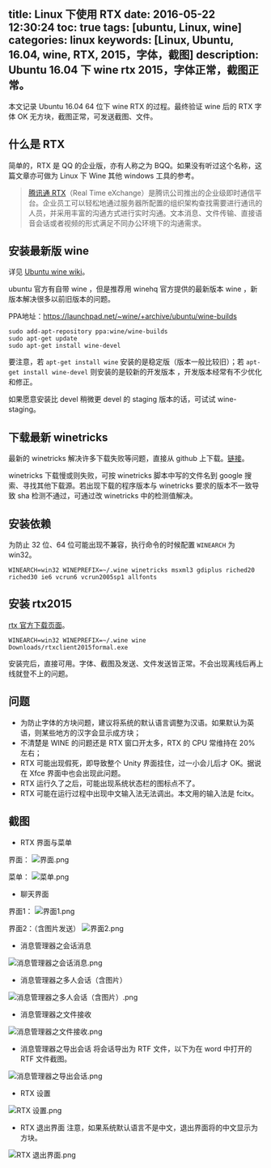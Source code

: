 title: Linux 下使用 RTX
date: 2016-05-22 12:30:24
toc: true
tags: [ubuntu, Linux, wine]
categories: linux
keywords: [Linux, Ubuntu, 16.04, wine, RTX, 2015，字体，截图]
description: Ubuntu 16.04 下 wine rtx 2015，字体正常，截图正常。
---

本文记录 Ubuntu 16.04 64 位下 wine RTX 的过程。最终验证 wine 后的 RTX 字体 OK 无方块，截图正常，可发送截图、文件。

什么是 RTX
--------------
简单的，RTX 是 QQ 的企业版，亦有人称之为 BQQ。如果没有听过这个名称，这篇文章亦可做为 Linux 下 Wine 其他 windows 工具的参考。

> [腾讯通 RTX](http://rtx.tencent.com/rtx/index.shtml)（Real Time eXchange）是腾讯公司推出的企业级即时通信平台。企业员工可以轻松地通过服务器所配置的组织架构查找需要进行通讯的人员，并采用丰富的沟通方式进行实时沟通。文本消息、文件传输、直接语音会话或者视频的形式满足不同办公环境下的沟通需求。

安装最新版 wine
---------------------
详见 [Ubuntu wine wiki](https://wiki.ubuntu.org.cn/Wine)。

ubuntu 官方有自带 wine ，但是推荐用 winehq 官方提供的最新版本 wine ，新版本解决很多以前旧版本的问题。

PPA地址：https://launchpad.net/~wine/+archive/ubuntu/wine-builds

```
sudo add-apt-repository ppa:wine/wine-builds
sudo apt-get update
sudo apt-get install wine-devel
```

要注意，若 `apt-get install wine` 安装的是稳定版（版本一般比较旧）；若 `apt-get install wine-devel` 则安装的是较新的开发版本  ，开发版本经常有不少优化和修正。

如果愿意安装比 devel 稍微更 devel 的 staging 版本的话，可试试 wine-staging。

下载最新 winetricks
-------------------
最新的 winetricks 解决许多下载失败等问题，直接从 github 上下载。[链接](https://raw.githubusercontent.com/Winetricks/winetricks/master/src/winetricks)。

winetricks 下载慢或则失败，可按 winetricks 脚本中写的文件名到 google 搜索、寻找其他下载源。若出现下载的程序版本与 winetricks 要求的版本不一致导致 sha 检测不通过，可通过改 winetricks 中的检测值解决。

安装依赖
--------
为防止 32 位、64 位可能出现不兼容，执行命令的时候配置 `WINEARCH` 为 win32。

```
WINEARCH=win32 WINEPREFIX=~/.wine winetricks msxml3 gdiplus riched20 riched30 ie6 vcrun6 vcrun2005sp1 allfonts
```

安装 rtx2015
---------------

[rtx 官方下载页面](http://rtx.tencent.com/rtx/download/index.shtml)。

```
WINEARCH=win32 WINEPREFIX=~/.wine wine Downloads/rtxclient2015formal.exe
```

安装完后，直接可用。字体、截图及发送、文件发送皆正常。不会出现离线后再上线就登不上的问题。

问题
-----------
* 为防止字体的方块问题，建议将系统的默认语言调整为汉语。如果默认为英语，则某些地方的汉字会显示成方块；
* 不清楚是 WINE 的问题还是 RTX 窗口开太多，RTX 的 CPU 常维持在 20% 左右；
* RTX 可能出现假死，即导致整个 Unity 界面挂住，过一小会儿后才 OK。据说在 Xfce 界面中也会出现此问题。
* RTX 运行久了之后，可能出现系统状态栏的图标点不了。
* RTX 可能在运行过程中出现中文输入法无法调出。本文用的输入法是 fcitx。

截图
-----

* RTX 界面与菜单

界面：
![界面.png](http://upload-images.jianshu.io/upload_images/74971-ecb5c0dfe925f593.png?imageMogr2/auto-orient/strip%7CimageView2/2/w/1240)

菜单：
![菜单.png](http://upload-images.jianshu.io/upload_images/74971-d468b7346f145b4f.png?imageMogr2/auto-orient/strip%7CimageView2/2/w/1240)

* 聊天界面

界面1：
![界面1.png](http://upload-images.jianshu.io/upload_images/74971-e2b5f52aa789ad4f.png?imageMogr2/auto-orient/strip%7CimageView2/2/w/1240)

界面2：（含图片发送）
![界面2.png](http://upload-images.jianshu.io/upload_images/74971-2824058a45efc334.png?imageMogr2/auto-orient/strip%7CimageView2/2/w/1240)

* 消息管理器之会话消息

![消息管理器之会话消息.png](http://upload-images.jianshu.io/upload_images/74971-ab956668a2a322c9.png?imageMogr2/auto-orient/strip%7CimageView2/2/w/1240)

* 消息管理器之多人会话（含图片）

![消息管理器之多人会话（含图片）.png](http://upload-images.jianshu.io/upload_images/74971-3cbcd477fb304510.png?imageMogr2/auto-orient/strip%7CimageView2/2/w/1240)

* 消息管理器之文件接收

![消息管理器之文件接收.png](http://upload-images.jianshu.io/upload_images/74971-cca92cdb6b1fdb40.png?imageMogr2/auto-orient/strip%7CimageView2/2/w/1240)

* 消息管理器之导出会话
将会话导出为 RTF 文件，以下为在 word 中打开的 RTF 文件截图。

![消息管理器之导出会话.png](http://upload-images.jianshu.io/upload_images/74971-5b65965e120748be.png?imageMogr2/auto-orient/strip%7CimageView2/2/w/1240)

* RTX 设置

![RTX 设置.png](http://upload-images.jianshu.io/upload_images/74971-7ef1bdc47f9012cc.png?imageMogr2/auto-orient/strip%7CimageView2/2/w/1240)

* RTX 退出界面
注意，如果系统默认语言不是中文，退出界面将的中文显示为方块。

![RTX 退出界面.png](http://upload-images.jianshu.io/upload_images/74971-d53055a7e3c18cf1.png?imageMogr2/auto-orient/strip%7CimageView2/2/w/1240)

